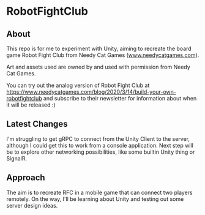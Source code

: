 # RobotFightClub

## About
This repo is for me to experiment with Unity, aiming to recreate the board game Robot Fight Club from Needy Cat Games (www.needycatgames.com).

Art and assets used are owned by and used with permission from Needy Cat Games.

You can try out the analog version of Robot Fight Club at https://www.needycatgames.com/blog/2020/3/14/build-your-own-robotfightclub and subscribe to their newsletter for information about when it will be released :)

## Latest Changes
I'm struggling to get gRPC to connect from the Unity Client to the server, although I could get this to work from a console application. Next step will be to explore other networking possibilities, like some builtin Unity thing or SignalR.

## Approach
The aim is to recreate RFC in a mobile game that can connect two players remotely. On the way, I'll be learning about Unity and testing out some server design ideas.
